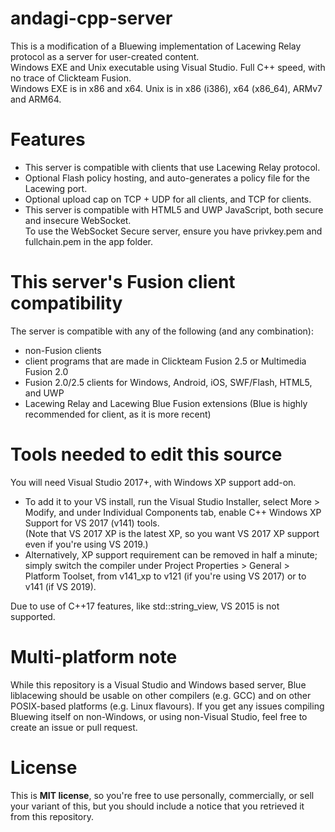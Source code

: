 # andagi-cpp-server
This is a modification of a Bluewing implementation of Lacewing Relay protocol as a server for user-created content.  
Windows EXE and Unix executable using Visual Studio. Full C++ speed, with no trace of Clickteam Fusion.  
Windows EXE is in x86 and x64. Unix is in x86 (i386), x64 (x86_64), ARMv7 and ARM64.


# Features
* This server is compatible with clients that use Lacewing Relay protocol.
* Optional Flash policy hosting, and auto-generates a policy file for the Lacewing port.
* Optional upload cap on TCP + UDP for all clients, and TCP for clients.
* This server is compatible with HTML5 and UWP JavaScript, both secure and insecure WebSocket.  
To use the WebSocket Secure server, ensure you have privkey.pem and fullchain.pem in the app folder.


# This server's Fusion client compatibility
The server is compatible with any of the following (and any combination):
* non-Fusion clients
* client programs that are made in Clickteam Fusion 2.5 or Multimedia Fusion 2.0
* Fusion 2.0/2.5 clients for Windows, Android, iOS, SWF/Flash, HTML5, and UWP
* Lacewing Relay and Lacewing Blue Fusion extensions (Blue is highly recommended for client, as it is more recent)

# Tools needed to edit this source
You will need Visual Studio 2017+, with Windows XP support add-on.
* To add it to your VS install, run the Visual Studio Installer, select More > Modify, and under Individual Components tab, enable C++ Windows XP Support for VS 2017 (v141) tools.  
(Note that VS 2017 XP is the latest XP, so you want VS 2017 XP support even if you're using VS 2019.)
* Alternatively, XP support requirement can be removed in half a minute; simply switch the compiler under Project Properties > General > Platform Toolset, from v141_xp to v121 (if you're using VS 2017) or to v141 (if VS 2019).

Due to use of C++17 features, like std::string_view, VS 2015 is not supported.

# Multi-platform note
While this repository is a Visual Studio and Windows based server, Blue liblacewing should be usable on other compilers (e.g. GCC) and on other POSIX-based platforms (e.g. Linux flavours). If you get any issues compiling Bluewing itself on non-Windows, or using non-Visual Studio, feel free to create an issue or pull request.

# License
This is **MIT license**, so you're free to use personally, commercially, or sell your variant of this, but you should include a notice that you retrieved it from this repository.
